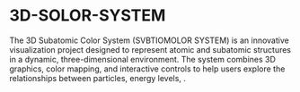 # 3D-SOLOR-SYSTEM
The 3D Subatomic Color System (SVBTIOMOLOR SYSTEM) is an innovative visualization project designed to represent atomic and subatomic structures in a dynamic, three-dimensional environment. The system combines 3D graphics, color mapping, and interactive controls to help users explore the relationships between particles, energy levels, .
